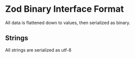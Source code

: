 # Zod Binary Interface Format

All data is flattened down to values, then serialized as binary.

## Strings

All strings are serialized as utf-8
